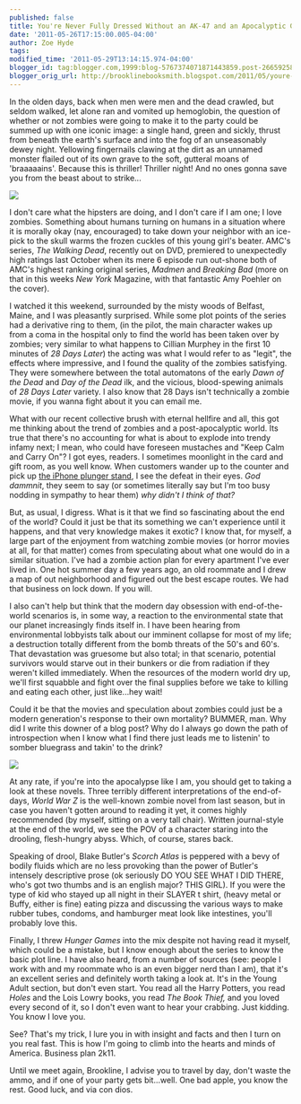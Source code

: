 ```yaml
---
published: false
title: You're Never Fully Dressed Without an AK-47 and an Apocalyptic Grimace
date: '2011-05-26T17:15:00.005-04:00'
author: Zoe Hyde
tags:
modified_time: '2011-05-29T13:14:15.974-04:00'
blogger_id: tag:blogger.com,1999:blog-5767374071871443859.post-2665925898693930191
blogger_orig_url: http://brooklinebooksmith.blogspot.com/2011/05/youre-never-fully-dressed-without-ak-47.html
---
```

In the olden days, back when men were men and the dead crawled, but seldom walked, let alone ran and vomited up hemoglobin, the question of whether or not zombies were going to make it to the party could be summed up with one iconic image: a single hand, green and sickly, thrust from beneath the earth's surface and into the fog of an unseasonably dewey night. Yellowing fingernails clawing at the dirt as an unnamed monster flailed out of its own grave to the soft, gutteral moans of 'braaaaains'. Because this is thriller! Thriller night! And no ones gonna save you from the beast about to strike...

![](http://cdn.babble.com/famecrawler/wp-content/uploads/2010/10/the-walking-dead-amc-online-videos.jpg)

I don't care what the hipsters are doing, and I don't care if I am one; I love zombies. Something about humans turning on humans in a situation where it is morally okay (nay, encouraged) to take down your neighbor with an ice-pick to the skull warms the frozen cuckles of this young girl's beater. AMC's series, _The Walking Dead_, recently out on DVD, premiered to unexpectedly high ratings last October when its mere 6 episode run out-shone both of AMC's highest ranking original series, _Madmen_ and _Breaking Bad_ (more on that in this weeks _New York_ Magazine, with that fantastic Amy Poehler on the cover).

I watched it this weekend, surrounded by the misty woods of Belfast, Maine, and I was pleasantly surprised. While some plot points of the series had a derivative ring to them, (in the pilot, the main character wakes up from a coma in the hospital only to find the world has been taken over by zombies; very similar to what happens to Cillian Murphey in the first 10 minutes of _28 Days Later_) the acting was what I would refer to as "legit", the effects where impressive, and I found the quality of the zombies satisfying. They were somewhere between the total automatons of the early _Dawn of the Dead_ and _Day of the Dead_ ilk, and the vicious, blood-spewing animals of _28 Days Later_ variety. I also know that 28 Days isn't technically a zombie movie, if you wanna fight about it you can email me.

What with our recent collective brush with eternal hellfire and all, this got me thinking about the trend of zombies and a post-apocalyptic world. Its true that there's no accounting for what is about to explode into trendy infamy next; I mean, who could have foreseen mustaches and "Keep Calm and Carry On"? I got eyes, readers. I sometimes moonlight in the card and gift room, as you well know. When customers wander up to the counter and pick up [the iPhone plunger stand](http://www.pressieport.ie/product_images/q/iphone_plunger__61433.jpg), I see the defeat in their eyes. _God dammnit_, they seem to say (or sometimes literally say but I'm too busy nodding in sympathy to hear them) _why didn't I think of that?_

But, as usual, I digress. What is it that we find so fascinating about the end of the world? Could it just be that its something we can't experience until it happens, and that very knowledge makes it exotic? I know that, for myself, a large part of the enjoyment from watching zombie movies (or horror movies at all, for that matter) comes from speculating about what one would do in a similar situation. I've had a zombie action plan for every apartment I've ever lived in. One hot summer day a few years ago, an old roommate and I drew a map of out neighborhood and figured out the best escape routes. We had that business on lock down. If you will.

I also can't help but think that the modern day obsession with end-of-the-world scenarios is, in some way, a reaction to the environmental state that our planet increasingly finds itself in. I have been hearing from environmental lobbyists talk about our imminent collapse for most of my life; a destruction totally different from the bomb threats of the 50's and 60's. That devastation was gruesome but also total; in that scenario, potential survivors would starve out in their bunkers or die from radiation if they weren't killed immediately. When the resources of the modern world dry up, we'll first squabble and fight over the final supplies before we take to killing and eating each other, just like...hey wait!

Could it be that the movies and speculation about zombies could just be a modern generation's response to their own mortality? BUMMER, man. Why did I write this downer of a blog post? Why do I always go down the path of introspection when I know what I find there just leads me to listenin' to somber bluegrass and takin' to the drink?

![](http://img.photobucket.com/albums/v373/Nuhbrans/zombies.jpg)

At any rate, if you're into the apocalypse like I am, you should get to taking a look at these novels. Three terribly different interpretations of the end-of-days, _World War Z_ is the well-known zombie novel from last season, but in case you haven't gotten around to reading it yet, it comes highly recommended (by myself, sitting on a very tall chair). Written journal-style at the end of the world, we see the POV of a character staring into the drooling, flesh-hungry abyss. Which, of course, stares back.

Speaking of drool, Blake Butler's _Scorch Atlas_ is peppered with a bevy of bodily fluids which are no less provoking than the power of Butler's intensely descriptive prose (ok seriously DO YOU SEE WHAT I DID THERE, who's got two thumbs and is an english major? THIS GIRL). If you were the type of kid who stayed up all night in their SLAYER t shirt, (heavy metal or Buffy, either is fine) eating pizza and discussing the various ways to make rubber tubes, condoms, and hamburger meat look like intestines, you'll probably love this.

Finally, I threw _Hunger Games_ into the mix despite not having read it myself, which could be a mistake, but I know enough about the series to know the basic plot line. I have also heard, from a number of sources (see: people I work with and my roommate who is an even bigger nerd than I am), that it's an excellent series and definitely worth taking a look at. It's in the Young Adult section, but don't even start. You read all the Harry Potters, you read _Holes_ and the Lois Lowry books, you read _The Book Thief,_ and you loved every second of it, so I don't even want to hear your crabbing. Just kidding. You know I love you.

See? That's my trick, I lure you in with insight and facts and then I turn on you real fast. This is how I'm going to climb into the hearts and minds of America. Business plan 2k11\.

Until we meet again, Brookline, I advise you to travel by day, don't waste the ammo, and if one of your party gets bit...well. One bad apple, you know the rest. Good luck, and via con dios.